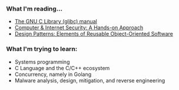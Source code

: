 ### What I'm reading...

- [The GNU C Library (glibc) manual](https://sourceware.org/glibc/manual/latest/html_mono/libc.html)
- [Computer & Internet Security: A Hands-on Approach](https://www.amazon.com/Computer-Internet-Security-Hands-Approach/dp/1733003932)
- [Design Patterns: Elements of Reusable Object-Oriented Software](https://a.co/d/03npFpQE)


### What I'm trying to learn:

- Systems programming
- C Language and the C/C++ ecosystem
- Concurrency, namely in Golang
- Malware analysis, design, mitigation, and reverse engineering
